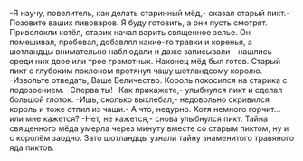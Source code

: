   -Я научу, повелитель, как делать старинный мёд,- сказал старый пикт.- Позовите ваших пивоваров. Я буду готовить, а они пусть смотрят.
Приволокли котёл, старик начал варить священное зелье. Он помешивал, пробовал, добавлял какие-то травки и коренья, а шотландцы внимательно наблюдали и даже записывали - нашлись среди них двое или трое грамотных. Наконец мёд был готов.
Старый пикт с глубоким поклоном протянул чашу шотландсому королю.
-Извольте отведать, Ваше Величество.
Король покосился на старика с подозрением.
-Сперва ты!
-Как прикажете,- улыбнулся пикт и сделал большой глоток.
-Ишь, сколько выхлебал,- недовольно скривился король и тоже отпил из чаши.- А что, недурно. Хотя немного горчит... или мне кажется?
-Нет, не кажется,- снова улыбнулся пикт.
Тайна священного мёда умерла через минуту вместе со старым пиктом, ну и с королём заодно.
Зато шотландцы узнали тайну знаменитого травяного яда пиктов.    